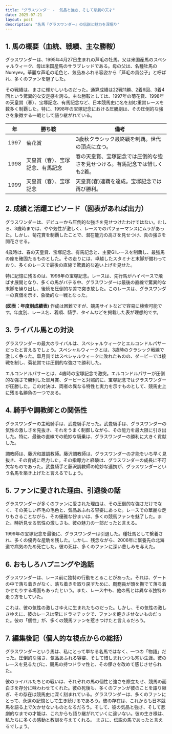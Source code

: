 ```yaml
---
title: "グラスワンダー -  気品と強さ、そして悲劇の天才"
date: 2025-07-21
layout: post
description: "名馬『グラスワンダー』の伝説と魅力を深堀り"
---
```


## 1. 馬の概要（血統、戦績、主な勝鞍）

グラスワンダーは、1995年4月27日生まれの芦毛の牡馬。父は米国産馬のスペシャルウィーク、母は米国産馬のサラブレッドである。母の父は、名種牡馬のNureyev。華麗な芦毛の毛色と、気品あふれる容姿から「芦毛の貴公子」と呼ばれ、多くのファンを魅了した。

その戦績は、まさに輝かしいものだった。通算成績は22戦11勝、2着6回、3着4回という驚異的な安定感を誇る。主な勝鞍としては、1997年の菊花賞、1998年の天皇賞（春）、宝塚記念、有馬記念など、日本競馬史に名を刻む重賞レースを数多く制覇した。特に、1998年の宝塚記念における圧勝劇は、その圧倒的な強さを象徴する一戦として語り継がれている。

| 年 | 勝ち鞍                               | 備考                                                                     |
|---|------------------------------------|--------------------------------------------------------------------------|
| 1997 | 菊花賞                               | 3歳秋クラシック最終戦を制覇。世代の頂点に立つ。                               |
| 1998 | 天皇賞（春）、宝塚記念、有馬記念      | 春の天皇賞、宝塚記念では圧倒的な強さを見せつける。有馬記念では惜しくも2着。                     |
| 1999 | 天皇賞（春）、宝塚記念                | 天皇賞(春)連覇を達成。宝塚記念では再び勝利。                               |


## 2. 成績と活躍エピソード（図表があれば出力）

グラスワンダーは、デビューから圧倒的な強さを見せつけたわけではない。むしろ、3歳時までは、やや気性が激しく、レースでのパフォーマンスにムラがあった。しかし、菊花賞を制覇したことで、潜在能力の高さを見せつけ、真の強さを開花させる。

4歳時は、春の天皇賞、宝塚記念、有馬記念と、主要GIレースを制覇し、最強馬の座を確固たるものとした。その走りには、卓越したスタミナと末脚が備わっており、多くのレースで最後の直線で驚異的な追い上げを見せた。

特に記憶に残るのは、1998年の宝塚記念。レースは、先行馬がハイペースで飛ばす展開となり、多くの馬がバテる中、グラスワンダーは最後の直線で驚異的な末脚を繰り出し、後続を圧倒的な差で突き放した。このレースは、グラスワンダーの真価を示す、象徴的な一戦となった。

**(図表：年度別成績表)**  作成は困難ですが、競馬サイトなどで容易に検索可能です。年度別、レース名、着順、騎手、タイムなどを掲載した表が理想的です。


## 3. ライバル馬との対決

グラスワンダーの最大のライバルは、スペシャルウィークとエルコンドルパサーだったと言えるでしょう。スペシャルウィークとは、3歳時のクラシック戦線で激しく争った。皐月賞ではスペシャルウィークに敗れたものの、ダービーでは接戦を制し、菊花賞では圧倒的な強さで勝利した。

エルコンドルパサーとは、4歳時の宝塚記念で激突。エルコンドルパサーが圧倒的な強さで勝利した皐月賞、ダービーと対照的に、宝塚記念ではグラスワンダーが圧勝した。この対決は、両者の異なる特性と実力を示すものとして、競馬史上に残る名勝負の一つである。


## 4. 騎手や調教師との関係性

グラスワンダーの主戦騎手は、武豊騎手だった。武豊騎手は、グラスワンダーの気性の激しさを見抜き、それをうまく制御しながら、その能力を最大限に引き出した。特に、最後の直線での絶妙な騎乗は、グラスワンダーの勝利に大きく貢献した。

調教師は、藤沢和雄調教師。藤沢調教師は、グラスワンダーの才能をいち早く見抜き、その育成に尽力した。その指導力と経験は、グラスワンダーの成長に不可欠なものであった。武豊騎手と藤沢調教師の絶妙な連携が、グラスワンダーという名馬を築き上げたと言えるでしょう。


## 5. ファンに愛された理由、引退後の話

グラスワンダーが多くのファンに愛された理由は、その圧倒的な強さだけでなく、その美しい芦毛の毛色と、気品あふれる容姿にあった。レースでの華麗な走りもさることながら、その優雅な佇まいは、多くの競馬ファンを魅了した。また、時折見せる気性の激しさも、彼の魅力の一部だったと言える。

1999年の宝塚記念を最後に、グラスワンダーは引退した。種牡馬として繋養され、多くの優秀な産駒を残した。しかし、残念ながら、2006年に繋養先の北海道で病気のため死亡した。彼の死は、多くのファンに深い悲しみを与えた。


## 6. おもしろハプニングや逸話

グラスワンダーは、レース前に独特の行動をとることがあった。それは、ゲートの中で落ち着きがなく、落ち着きを取り戻すために、厩務員が頭を撫でて落ち着かせたりする場面もあったという。また、レース中も、他の馬とは異なる独特の走り方をしていた。

これは、彼の気性の激しさゆえに生まれたものだった。しかし、その気性の激しさゆえに、彼のレースは常にドラマチックで、ファンを飽きさせないものだった。彼の「個性」が、多くの競馬ファンを惹きつけたと言えるだろう。


## 7. 編集後記（個人的な視点からの総括）

グラスワンダーという馬は、私にとって単なる名馬ではなく、一つの「物語」だった。圧倒的な強さ、気品あふれる容姿、そして惜しまれつつも短い生涯。彼のレースを見るたびに、競馬の持つドラマ性と、その儚さを改めて感じさせられた。

彼のライバルたちとの戦いは、それぞれの馬の個性と強さを際立たせ、競馬の面白さを存分に味わわせてくれた。彼の死後も、多くのファンが彼のことを語り継ぎ、その存在は競馬史に深く刻まれている。グラスワンダーは、多くのファンにとって、永遠の記憶として生き続けるであろう。彼の存在は、これからも日本競馬を語る上で欠かせないものとなるだろう。そして、彼の気品と強さ、そして悲劇的なまでの才能は、これからも語り継がれていくに違いない。彼の生き様は、私たちに多くの感動と教訓を与えてくれる。  まさに、伝説の馬であったと言えるでしょう。
